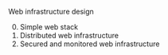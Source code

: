 Web infrastructure design

0. Simple web stack
1. Distributed web infrastructure
2. Secured and monitored web infrastructure